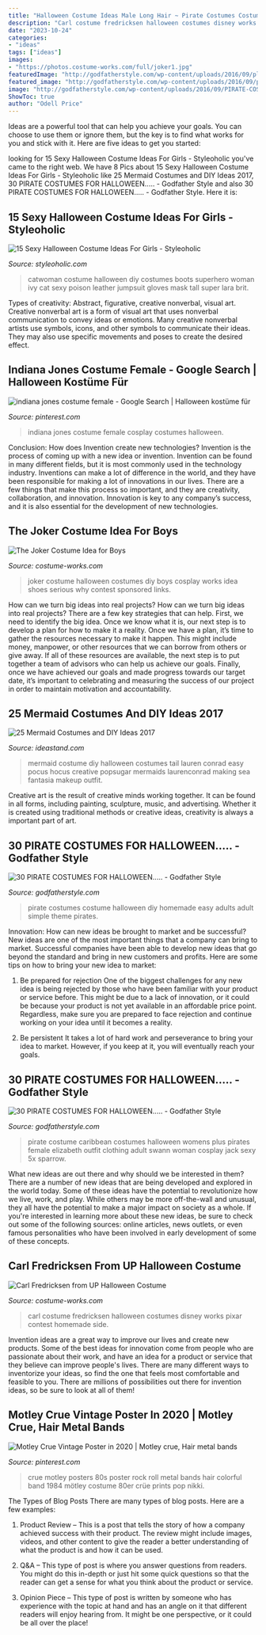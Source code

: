 ```yaml
---
title: "Halloween Costume Ideas Male Long Hair ~ Pirate Costumes Costume Halloween Diy Homemade Easy Adults Adult Simple Theme Pirates"
description: "Carl costume fredricksen halloween costumes disney works pixar contest homemade side"
date: "2023-10-24"
categories:
- "ideas"
tags: ["ideas"]
images:
- "https://photos.costume-works.com/full/joker1.jpg"
featuredImage: "http://godfatherstyle.com/wp-content/uploads/2016/09/plus-size-womens-caribbean-pirate-costume..jpg"
featured_image: "http://godfatherstyle.com/wp-content/uploads/2016/09/plus-size-womens-caribbean-pirate-costume..jpg"
image: "http://godfatherstyle.com/wp-content/uploads/2016/09/PIRATE-COSTUME-...0.jpg"
ShowToc: true
author: "Odell Price"
---
```



Ideas are a powerful tool that can help you achieve your goals. You can choose to use them or ignore them, but the key is to find what works for you and stick with it. Here are five ideas to get you started: 

	

		
looking for 15 Sexy Halloween Costume Ideas For Girls - Styleoholic you've came to the right web. We have 8 Pics about 15 Sexy Halloween Costume Ideas For Girls - Styleoholic like 25 Mermaid Costumes and DIY Ideas 2017, 30 PIRATE COSTUMES FOR HALLOWEEN..... - Godfather Style and also 30 PIRATE COSTUMES FOR HALLOWEEN..... - Godfather Style. Here it is:
		
    
## 15 Sexy Halloween Costume Ideas For Girls - Styleoholic

<img loading=lazy src="https://i.styleoholic.com/2017/09/04-Cat-Woman-costume-of-black-leather-tall-boots-a-mask-gloves-and-a-jumpsuit.jpg" onerror="this.onerror=null;this.src='https://tse1.mm.bing.net/th?id=OIP.YR6cYaUvxgic416vmy12zgHaKD&amp;pid=15.1';" alt="15 Sexy Halloween Costume Ideas For Girls - Styleoholic">

_Source: styleoholic.com_

>catwoman costume halloween diy costumes boots superhero woman ivy cat sexy poison leather jumpsuit gloves mask tall super lara brit. 

	

Types of creativity: Abstract, figurative, creative nonverbal, visual art.
Creative nonverbal art is a form of visual art that uses nonverbal communication to convey ideas or emotions. Many creative nonverbal artists use symbols, icons, and other symbols to communicate their ideas. They may also use specific movements and poses to create the desired effect.

    
## Indiana Jones Costume Female - Google Search | Halloween Kostüme Für

<img loading=lazy src="https://i.pinimg.com/736x/56/2d/43/562d439fe12c5fedfbac169d0333cc99--indiana-jones-costume-cosplay-ideas.jpg" onerror="this.onerror=null;this.src='https://tse2.mm.bing.net/th?id=OIP.lOSh3acLLUPkUMlKN1rNzAAAAA&amp;pid=15.1';" alt="indiana jones costume female - Google Search | Halloween kostüme für">

_Source: pinterest.com_

>indiana jones costume female cosplay costumes halloween. 

	

Conclusion: How does Invention create new technologies?
Invention is the process of coming up with a new idea or invention. Invention can be found in many different fields, but it is most commonly used in the technology industry. Inventions can make a lot of difference in the world, and they have been responsible for making a lot of innovations in our lives. There are a few things that make this process so important, and they are creativity, collaboration, and innovation. Innovation is key to any company’s success, and it is also essential for the development of new technologies.

    
## The Joker Costume Idea For Boys

<img loading=lazy src="https://photos.costume-works.com/full/joker1.jpg" onerror="this.onerror=null;this.src='https://tse2.mm.bing.net/th?id=OIP.H0AUsSGgXMVDwX5k-eSwKAHaLu&amp;pid=15.1';" alt="The Joker Costume Idea for Boys">

_Source: costume-works.com_

>joker costume halloween costumes diy boys cosplay works idea shoes serious why contest sponsored links. 

	

How can we turn big ideas into real projects?
How can we turn big ideas into real projects? There are a few key strategies that can help. First, we need to identify the big idea. Once we know what it is, our next step is to develop a plan for how to make it a reality. Once we have a plan, it’s time to gather the resources necessary to make it happen. This might include money, manpower, or other resources that we can borrow from others or give away. If all of these resources are available, the next step is to put together a team of advisors who can help us achieve our goals. Finally, once we have achieved our goals and made progress towards our target date, it’s important to celebrating and measuring the success of our project in order to maintain motivation and accountability.

    
## 25 Mermaid Costumes And DIY Ideas 2017

<img loading=lazy src="https://ideastand.com/wp-content/uploads/2017/09/mermaid-costume-diy/4-mermaid-costume-diy-ideas-tutorials.jpg" onerror="this.onerror=null;this.src='https://tse2.mm.bing.net/th?id=OIP.8AW6BWy6SG_sET6BszO-3AHaK6&amp;pid=15.1';" alt="25 Mermaid Costumes and DIY Ideas 2017">

_Source: ideastand.com_

>mermaid costume diy halloween costumes tail lauren conrad easy pocus hocus creative popsugar mermaids laurenconrad making sea fantasia makeup outfit. 

	

Creative art is the result of creative minds working together. It can be found in all forms, including painting, sculpture, music, and advertising. Whether it is created using traditional methods or creative ideas, creativity is always a important part of art.

    
## 30 PIRATE COSTUMES FOR HALLOWEEN..... - Godfather Style

<img loading=lazy src="http://godfatherstyle.com/wp-content/uploads/2016/09/PIRATE-COSTUME-...0.jpg" onerror="this.onerror=null;this.src='https://tse4.mm.bing.net/th?id=OIP.LEE-g7BBXRNXubANy1HgGAHaJ3&amp;pid=15.1';" alt="30 PIRATE COSTUMES FOR HALLOWEEN..... - Godfather Style">

_Source: godfatherstyle.com_

>pirate costumes costume halloween diy homemade easy adults adult simple theme pirates. 

	

Innovation: How can new ideas be brought to market and be successful?
New ideas are one of the most important things that a company can bring to market. Successful companies have been able to develop new ideas that go beyond the standard and bring in new customers and profits. Here are some tips on how to bring your new idea to market:
1. Be prepared for rejection
One of the biggest challenges for any new idea is being rejected by those who have been familiar with your product or service before. This might be due to a lack of innovation, or it could be because your product is not yet available in an affordable price point. Regardless, make sure you are prepared to face rejection and continue working on your idea until it becomes a reality.

2. Be persistent
It takes a lot of hard work and perseverance to bring your idea to market. However, if you keep at it, you will eventually reach your goals.

    
## 30 PIRATE COSTUMES FOR HALLOWEEN..... - Godfather Style

<img loading=lazy src="http://godfatherstyle.com/wp-content/uploads/2016/09/plus-size-womens-caribbean-pirate-costume..jpg" onerror="this.onerror=null;this.src='https://tse1.mm.bing.net/th?id=OIP.we1tighXcpfrQS-RUwZRiQHaKl&amp;pid=15.1';" alt="30 PIRATE COSTUMES FOR HALLOWEEN..... - Godfather Style">

_Source: godfatherstyle.com_

>pirate costume caribbean costumes halloween womens plus pirates female elizabeth outfit clothing adult swann woman cosplay jack sexy 5x sparrow. 

	

What new ideas are out there and why should we be interested in them?
There are a number of new ideas that are being developed and explored in the world today. Some of these ideas have the potential to revolutionize how we live, work, and play. While others may be more off-the-wall and unusual, they all have the potential to make a major impact on society as a whole. If you're interested in learning more about these new ideas, be sure to check out some of the following sources: online articles, news outlets, or even famous personalities who have been involved in early development of some of these concepts.

    
## Carl Fredricksen From UP Halloween Costume

<img loading=lazy src="http://photos.costume-works.com/full/carl_fredricksen_from_up1.jpg" onerror="this.onerror=null;this.src='https://tse3.mm.bing.net/th?id=OIP.J96f2daW2R2lJkYH4ZY2FgHaLH&amp;pid=15.1';" alt="Carl Fredricksen from UP Halloween Costume">

_Source: costume-works.com_

>carl costume fredricksen halloween costumes disney works pixar contest homemade side. 

	

Invention ideas are a great way to improve our lives and create new products. Some of the best ideas for innovation come from people who are passionate about their work, and have an idea for a product or service that they believe can improve people's lives. There are many different ways to inventorize your ideas, so find the one that feels most comfortable and feasible to you. There are millions of possibilities out there for invention ideas, so be sure to look at all of them!

    
## Motley Crue Vintage Poster In 2020 | Motley Crue, Hair Metal Bands

<img loading=lazy src="https://i.pinimg.com/736x/30/ba/06/30ba06b1ab0c07fd183ae3e0cb201367.jpg" onerror="this.onerror=null;this.src='https://tse3.mm.bing.net/th?id=OIP.auFysP4xeFhhlEJ3Be7HaQHaKf&amp;pid=15.1';" alt="Motley Crue Vintage Poster in 2020 | Motley crue, Hair metal bands">

_Source: pinterest.com_

>crue motley posters 80s poster rock roll metal bands hair colorful band 1984 mötley costume 80er crüe prints pop nikki. 

	

The Types of Blog Posts
There are many types of blog posts. Here are a few examples:
1. Product Review – This is a post that tells the story of how a company achieved success with their product. The review might include images, videos, and other content to give the reader a better understanding of what the product is and how it can be used.

2. Q&A – This type of post is where you answer questions from readers. You might do this in-depth or just hit some quick questions so that the reader can get a sense for what you think about the product or service.

3. Opinion Piece – This type of post is written by someone who has experience with the topic at hand and has an angle on it that different readers will enjoy hearing from. It might be one perspective, or it could be all over the place!



